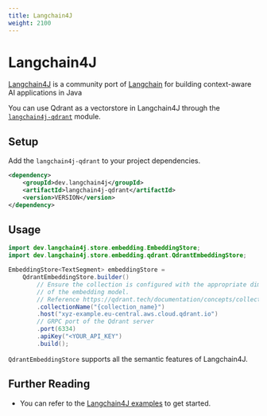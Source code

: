 ```yaml
---
title: Langchain4J
weight: 2100
---
```


# Langchain4J

[Langchain4J](https://github.com/langchain4j/langchain4j) is a community port of [Langchain](https://www.langchain.com/) for building context-aware AI applications in Java

You can use Qdrant as a vectorstore in Langchain4J through the [`langchain4j-qdrant`](https://central.sonatype.com/artifact/dev.langchain4j/langchain4j-qdrant) module.

## Setup

Add the `langchain4j-qdrant` to your project dependencies.

```xml
<dependency>
    <groupId>dev.langchain4j</groupId>
    <artifactId>langchain4j-qdrant</artifactId>
    <version>VERSION</version>
</dependency>
```

## Usage

```java
import dev.langchain4j.store.embedding.EmbeddingStore;
import dev.langchain4j.store.embedding.qdrant.QdrantEmbeddingStore;

EmbeddingStore<TextSegment> embeddingStore =
    QdrantEmbeddingStore.builder()
        // Ensure the collection is configured with the appropriate dimensions
        // of the embedding model.
        // Reference https://qdrant.tech/documentation/concepts/collections/
        .collectionName("{collection_name}")
        .host("xyz-example.eu-central.aws.cloud.qdrant.io")
        // GRPC port of the Qdrant server
        .port(6334)
        .apiKey("<YOUR_API_KEY")
        .build();
```

`QdrantEmbeddingStore` supports all the semantic features of Langchain4J. 

## Further Reading

- You can refer to the [Langchain4J examples](https://github.com/langchain4j/langchain4j-examples/) to get started.
